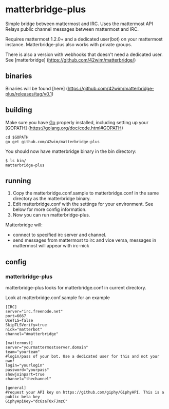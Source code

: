 # matterbridge-plus

Simple bridge between mattermost and IRC. Uses the mattermost API
Relays public channel messages between mattermost and IRC.  

Requires mattermost 1.2.0+ and a dedicated user(bot) on your mattermost instance.
Matterbridge-plus also works with private groups.

There is also a version with webhooks that doesn't need a dedicated user. See [matterbridge] (https://github.com/42wim/matterbridge/)

## binaries
Binaries will be found [here] (https://github.com/42wim/matterbridge-plus/releases/tag/v0.1)

## building
Make sure you have [Go](https://golang.org/doc/install) properly installed, including setting up your [GOPATH] (https://golang.org/doc/code.html#GOPATH)

```
cd $GOPATH
go get github.com/42wim/matterbridge-plus
```

You should now have matterbridge binary in the bin directory:

```
$ ls bin/
matterbridge-plus
```

## running
1) Copy the matterbridge.conf.sample to matterbridge.conf in the same directory as the matterbridge binary.  
2) Edit matterbridge.conf with the settings for your environment. See below for more config information.  
3) Now you can run matterbridge-plus.

Matterbridge will:
* connect to specified irc server and channel.
* send messages from mattermost to irc and vice versa, messages in mattermost will appear with irc-nick

## config
### matterbridge-plus
matterbridge-plus looks for matterbridge.conf in current directory.

Look at matterbridge.conf.sample for an example


```
[IRC]
server="irc.freenode.net"
port=6667
UseTLS=false
SkipTLSVerify=true
nick="matterbot"
channel="#matterbridge"

[mattermost]
server="yourmattermostserver.domain"
team="yourteam"
#login/pass of your bot. Use a dedicated user for this and not your own!
login="yourlogin"
password="yourpass"
showjoinpart=true
channel="thechannel"

[general]
#request your API key on https://github.com/giphy/GiphyAPI. This is a public beta key
GiphyApiKey="dc6zaTOxFJmzC"
```
